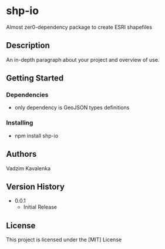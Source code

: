 # shp-io

Almost zer0-dependency package to create ESRI shapefiles

## Description

An in-depth paragraph about your project and overview of use.

## Getting Started

### Dependencies

* only dependency is GeoJSON types definitions

### Installing

* npm install shp-io

## Authors

Vadzim Kavalenka

## Version History

* 0.0.1
    * Initial Release

## License

This project is licensed under the [MIT] License
